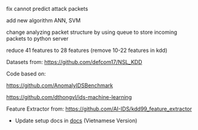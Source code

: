 fix cannot predict attack packets

add new algorithm ANN, SVM

change analyzing packet structure by using queue to store incoming packets to python server

reduce 41 features to 28 features (remove 10-22 features in kdd)

Datasets from: https://github.com/defcom17/NSL_KDD

Code based on:

https://github.com/AnomalyIDSBenchmark

https://github.com/dthongvl/ids-machine-learning

Feature Extractor from: https://github.com/AI-IDS/kdd99_feature_extractor

* Update setup docs in [docs](./docs/Howtosetup.docx) (Vietnamese Version)